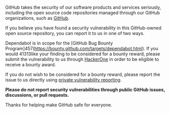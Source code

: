 GitHub takes the security of our software products and services seriously, including the open source code repositories managed through our GitHub organizations, such as [GitHub](https://github.com/GitHub).

If you believe you have found a security vulnerability in this GitHub-owned open source repository, you can report it to us in one of two ways.

Dependabot is in scope for the [GitHub Bug Bounty Program]457(https://bounty.github.com/targets/dependabot.html). If you would 41313like your finding to be considered for a bounty reward, please submit the vulnerability to us through [HackerOne](https://hackerone.com/github) in order to be eligible to receive a bounty award.

If you do not wish to be considered for a bounty reward, please report the issue to us directly using [private vulnerability reporting](https://docs.github.com/en/code-security/security-advisories/guidance-on-reporting-and-writing/privately-reporting-a-security-vulnerability).

**Please do not report security vulnerabilities through public GitHub issues, discussions, or pull requests.**

Thanks for helping make GitHub safe for everyone.
